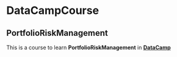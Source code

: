 # DataCampCourse


## PortfolioRiskManagement
This is a course to learn **PortfolioRiskManagement** in [**DataCamp**](https://app.datacamp.com/)